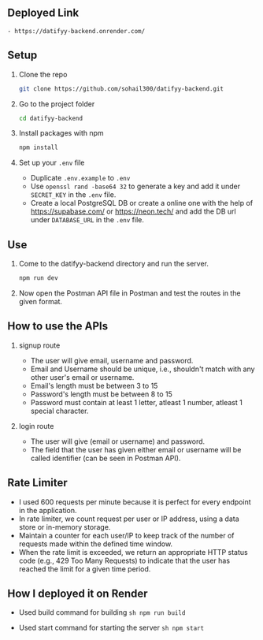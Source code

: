 ## Deployed Link
    - https://datifyy-backend.onrender.com/

## Setup

1. Clone the repo 
   ```sh
   git clone https://github.com/sohail300/datifyy-backend.git
   ```

2. Go to the project folder
   ```sh
   cd datifyy-backend
   ```

3. Install packages with npm
   ```sh
   npm install
   ```

4. Set up your `.env` file
   - Duplicate `.env.example` to `.env`
   - Use `openssl rand -base64 32` to generate a key and add it under `SECRET_KEY` in the `.env` file.
   - Create a local PostgreSQL DB or create a online one with the help of https://supabase.com/ or https://neon.tech/ and add the DB url under `DATABASE_URL` in the `.env` file.

## Use

1. Come to the datifyy-backend directory and run the server.
   ```sh
   npm run dev
   ```

2. Now open the Postman API file in Postman and test the routes in the given format.

## How to use the APIs

1. signup route
    - The user will give email, username and password.
    - Email and Username should be unique, i.e., shouldn't match with any other user's email or username.
    - Email's length must be between 3 to 15
    - Password's length must be between 8 to 15 
    - Password must contain at least 1 letter, atleast 1 number, atleast 1 special character.

2. login route
    - The user will give (email or username) and password.
    - The field that the user has given either email or username will be called identifier (can be seen in Postman API).


## Rate Limiter

   - I used 600 requests per minute because it is perfect for every endpoint in the application.
   - In rate limiter, we count request per user or IP address, using a data store or in-memory storage.
   - Maintain a counter for each user/IP to keep track of the number of requests made within the defined time window.
   - When the rate limit is exceeded, we return an appropriate HTTP status code (e.g., 429 Too Many Requests) to indicate that the user has reached the limit for a given time period.

## How I deployed it on Render

   - Used build command for building
    ```sh
    npm run build 
    ```
   
   - Used start command for starting the server
    ```sh
    npm start 
    ```